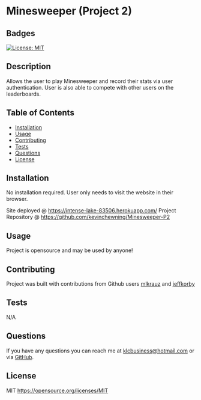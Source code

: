 # Minesweeper (Project 2)

## Badges
[![License: MIT](https://img.shields.io/badge/License-MIT-yellow.svg)](https://opensource.org/licenses/MIT)

## Description
Allows the user to play Minesweeper and record their stats via user authentication. User is also able to compete with other users on the leaderboards.

## Table of Contents
  
- [Installation](#installation)
- [Usage](#usage)
- [Contributing](#contributing)
- [Tests](#tests)
- [Questions](#questions)
- [License](#license)

## Installation
No installation required. User only needs to visit the website in their browser.

Site deployed @ https://intense-lake-83506.herokuapp.com/
Project Repository @ https://github.com/kevinchewning/Minesweeper-P2

## Usage
Project is opensource and may be used by anyone!

## Contributing
Project was built with contributions from Github users [mlkrauz](https://github.com/mlkrauz) and [jeffkorby](https://github.com/jeffkorby)

## Tests
N/A

## Questions
If you have any questions you can reach me at klcbusiness@hotmail.com or via [GitHub](https://github.com/kevinchewning).

## License
MIT
https://opensource.org/licenses/MIT
